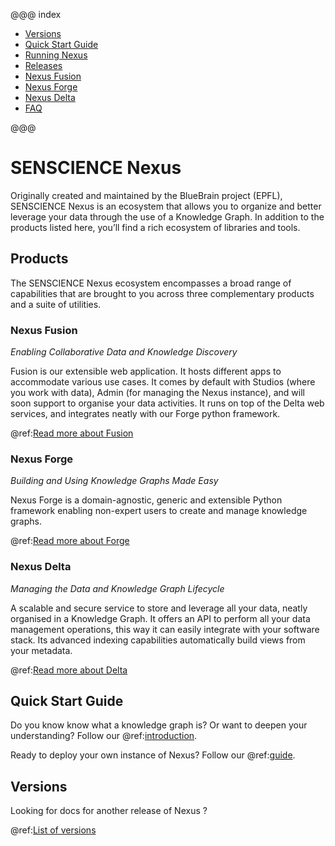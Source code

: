 @@@ index

- [Versions](versions.md)
- [Quick Start Guide](getting-started/index.md)
- [Running Nexus](running-nexus/index.md)
- [Releases](releases/index.md)
- [Nexus Fusion](fusion/index.md)
- [Nexus Forge](forge.md)
- [Nexus Delta](delta/index.md)
- [FAQ](faq.md)

@@@

# SENSCIENCE Nexus

Originally created and maintained by the BlueBrain project (EPFL), SENSCIENCE Nexus is an ecosystem that allows you to organize and better leverage your data through the use of a 
Knowledge Graph. In addition to the products listed here, you’ll find a rich ecosystem of libraries and tools.

## Products

The SENSCIENCE Nexus ecosystem encompasses a broad range of capabilities that are brought to you across three 
complementary products and a suite of utilities.

### Nexus Fusion

*Enabling Collaborative Data and Knowledge Discovery*

Fusion is our extensible web application. It hosts different apps to accommodate various use cases. It comes by default 
with Studios (where you work with data), Admin (for managing the Nexus instance), and will soon support 
to organise your data activities. It runs on top of the Delta web services, and integrates neatly with our Forge python 
framework.

@ref:[Read more about Fusion](fusion/index.md)

### Nexus Forge

*Building and Using Knowledge Graphs Made Easy*

Nexus Forge is a domain-agnostic, generic and extensible Python framework enabling non-expert users to create and manage 
knowledge graphs.

@ref:[Read more about Forge](forge.md)


### Nexus Delta

*Managing the Data and Knowledge Graph Lifecycle*

A scalable and secure service to store and leverage all your data, neatly organised in a Knowledge Graph. It offers an 
API to perform all your data management operations, this way it can easily integrate with your software stack. Its 
advanced indexing capabilities automatically build views from your metadata.

@ref:[Read more about Delta](delta/index.md)

## Quick Start Guide

Do you know know what a knowledge graph is? Or want to deepen your understanding? Follow our 
@ref:[introduction](getting-started/understanding-knowledge-graphs.md).

Ready to deploy your own instance of Nexus? Follow our @ref:[guide](running-nexus/index.md).

## Versions

Looking for docs for another release of Nexus ?

@ref:[List of versions](versions.md)
